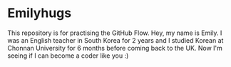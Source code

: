 # Emilyhugs
This repository is for practising the GitHub Flow.
Hey, my name is Emily. I was an English teacher in South Korea for 2 years and I studied Korean at Chonnan University for 6 months before coming back to the UK. Now I'm seeing if I can become a coder like you :)  
